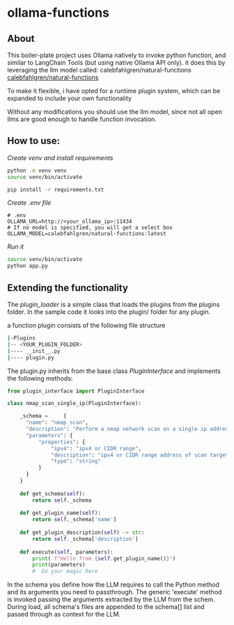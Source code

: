 # ollama-functions

## About

This boiler-plate project uses Ollama natively to invoke python function, and  similar to LangChain Tools (but using native Ollama API only).
it does this by leveraging the llm model called: calebfahlgren/natural-functions [calebfahlgren/natural-functions](https://ollama.com/calebfahlgren/natural-functions)

To make it flexible, i have opted for a runtime plugin system, which can be expanded to include your own functionality

Without any modifications you should use the llm model, since not all open llms are good enough to handle function invocation.

## How to use:

*Create venv and install requirements*
```bash
python -m venv venv
source venv/bin/activate

pip install -r requirements.txt
```

*Create .env file*
```
# .env
OLLAMA_URL=http://<your_ollama_ip>:11434
# If no model is specified, you will get a select box
OLLAMA_MODEL=calebfahlgren/natural-functions:latest
```

*Run it* 
```bash
source venv/bin/activate
python app.py
```

## Extending the functionality

The *plugin_loader* is a simple class that loads the plugins from the plugins folder. In the sample code it looks into the plugin/ folder for any plugin.

a function plugin consists of the following file structure

```bash
|-Plugins
|-- <YOUR_PLUGIN_FOLDER>
|---- __init__.py
|---- plugin.py
```

The plugin.py inherits from the base class *PluginInterface* and implements the following methods:
```python
from plugin_interface import PluginInterface

class nmap_scan_single_ip(PluginInterface):

    _schema =     {
      "name": "nmap_scan",
      "description": "Perform a nmap network scan on a single ip address.",
      "parameters": {
          "properties": {              
              "ipv4": "ipv4 or CIDR range",
              "description": "ipv4 or CIDR range address of scan target",
              "type": "string"
          }
      }
    }
    
    def get_schema(self):
        return self._schema
    
    def get_plugin_name(self):
        return self._schema['name'] 
    
    def get_plugin_description(self) -> str:
        return self._schema['description'] 
    
    def execute(self, parameters):
        print( f"Hello from {self.get_plugin_name()}")
        print(parameters)
        #  Do your magic here
```

In the schema you define how the LLM requires to call the Python method and its arguments you need to passthrough.
The generic 'execute' method is invoked passing the arguments extracted by the LLM from the schem.
During load, all schema's files are appended to the schema[] list and passed through as context for the LLM.

